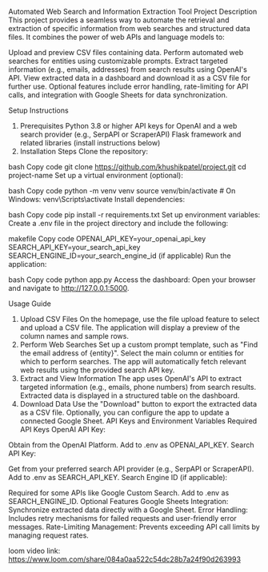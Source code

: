 Automated Web Search and Information Extraction Tool
Project Description
This project provides a seamless way to automate the retrieval and extraction of specific information from web searches and structured data files. It combines the power of web APIs and language models to:

Upload and preview CSV files containing data.
Perform automated web searches for entities using customizable prompts.
Extract targeted information (e.g., emails, addresses) from search results using OpenAI's API.
View extracted data in a dashboard and download it as a CSV file for further use.
Optional features include error handling, rate-limiting for API calls, and integration with Google Sheets for data synchronization.

Setup Instructions
1. Prerequisites
Python 3.8 or higher
API keys for OpenAI and a web search provider (e.g., SerpAPI or ScraperAPI)
Flask framework and related libraries (install instructions below)
2. Installation Steps
Clone the repository:

bash
Copy code
git clone https://github.com/khushikpatel/project.git
cd project-name
Set up a virtual environment (optional):

bash
Copy code
python -m venv venv
source venv/bin/activate   # On Windows: venv\Scripts\activate
Install dependencies:

bash
Copy code
pip install -r requirements.txt
Set up environment variables: Create a .env file in the project directory and include the following:

makefile
Copy code
OPENAI_API_KEY=your_openai_api_key
SEARCH_API_KEY=your_search_api_key
SEARCH_ENGINE_ID=your_search_engine_id (if applicable)
Run the application:

bash
Copy code
python app.py
Access the dashboard:
Open your browser and navigate to http://127.0.0.1:5000.

Usage Guide
1. Upload CSV Files
On the homepage, use the file upload feature to select and upload a CSV file.
The application will display a preview of the column names and sample rows.
2. Perform Web Searches
Set up a custom prompt template, such as "Find the email address of {entity}".
Select the main column or entities for which to perform searches.
The app will automatically fetch relevant web results using the provided search API key.
3. Extract and View Information
The app uses OpenAI's API to extract targeted information (e.g., emails, phone numbers) from search results.
Extracted data is displayed in a structured table on the dashboard.
4. Download Data
Use the "Download" button to export the extracted data as a CSV file.
Optionally, you can configure the app to update a connected Google Sheet.
API Keys and Environment Variables
Required API Keys
OpenAI API Key:

Obtain from the OpenAI Platform.
Add to .env as OPENAI_API_KEY.
Search API Key:

Get from your preferred search API provider (e.g., SerpAPI or ScraperAPI).
Add to .env as SEARCH_API_KEY.
Search Engine ID (if applicable):

Required for some APIs like Google Custom Search.
Add to .env as SEARCH_ENGINE_ID.
Optional Features
Google Sheets Integration: Synchronize extracted data directly with a Google Sheet.
Error Handling: Includes retry mechanisms for failed requests and user-friendly error messages.
Rate-Limiting Management: Prevents exceeding API call limits by managing request rates.

loom video link: https://www.loom.com/share/084a0aa522c54dc28b7a24f90d263993
